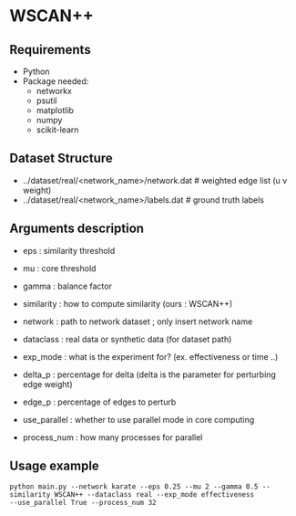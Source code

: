 # WSCAN++

## Requirements
- Python
- Package needed:
  - networkx  
  - psutil  
  - matplotlib  
  - numpy  
  - scikit-learn 

## Dataset Structure
- ../dataset/real/<network_name>/network.dat   # weighted edge list (u v weight)
- ../dataset/real/<network_name>/labels.dat    # ground truth labels

## Arguments description
- eps : similarity threshold
- mu : core threshold
- gamma : balance factor

- similarity : how to compute similarity (ours : WSCAN++)
- network : path to network dataset ; only insert network name

- dataclass : real data or synthetic data (for dataset path)
- exp_mode : what is the experiment for? (ex. effectiveness or time ..)

- delta_p : percentage for delta (delta is the parameter for perturbing edge weight)
- edge_p : percentage of edges to perturb

- use_parallel : whether to use parallel mode in core computing
- process_num : how many processes for parallel

## Usage example
```
python main.py --network karate --eps 0.25 --mu 2 --gamma 0.5 --similarity WSCAN++ --dataclass real --exp_mode effectiveness
--use_parallel True --process_num 32
```